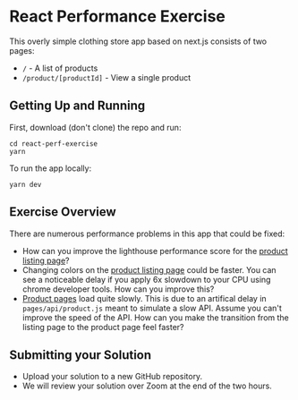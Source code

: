 # React Performance Exercise

This overly simple clothing store app based on next.js consists of two pages:

- `/` - A list of products
- `/product/[productId]` - View a single product

## Getting Up and Running

First, download (don't clone) the repo and run:

```
cd react-perf-exercise
yarn
```

To run the app locally:

```
yarn dev
```

## Exercise Overview

There are numerous performance problems in this app that could be fixed:

- How can you improve the lighthouse performance score for the [product listing page](http://localhost:3000)?
- Changing colors on the [product listing page](http://localhost:3000) could be faster. You can see a noticeable delay if you apply 6x slowdown to your CPU using chrome developer tools. How can you improve this?
- [Product pages](http://localhost:3000/product/1) load quite slowly. This is due to an artifical delay in `pages/api/product.js` meant to simulate a slow API. Assume you can't improve the speed of the API. How can you make the transition from the listing page to the product page feel faster?

## Submitting your Solution

- Upload your solution to a new GitHub repository.
- We will review your solution over Zoom at the end of the two hours.
